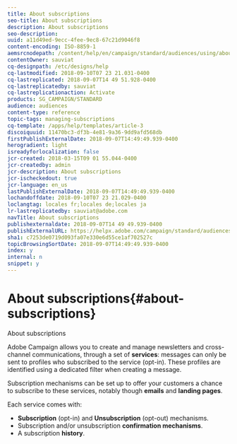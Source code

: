 ```yaml
---
title: About subscriptions
seo-title: About subscriptions
description: About subscriptions
seo-description: 
uuid: a11d49ed-9ecc-4fee-9ec8-67c21d9046f8
content-encoding: ISO-8859-1
aemsrcnodepath: /content/help/en/campaign/standard/audiences/using/about-subscriptions
contentOwner: sauviat
cq-designpath: /etc/designs/help
cq-lastmodified: 2018-09-10T07 23 21.031-0400
cq-lastreplicated: 2018-09-07T14 49 51.928-0400
cq-lastreplicatedby: sauviat
cq-lastreplicationaction: Activate
products: SG_CAMPAIGN/STANDARD
audience: audiences
content-type: reference
topic-tags: managing-subscriptions
cq-template: /apps/help/templates/article-3
discoiquuid: 11470bc3-df3b-4e81-9a36-9dd9afd568db
firstPublishExternalDate: 2018-09-07T14:49:49.939-0400
herogradient: light
isreadyforlocalization: false
jcr-created: 2018-03-15T09 01 55.044-0400
jcr-createdby: admin
jcr-description: About subscriptions
jcr-ischeckedout: true
jcr-language: en_us
lastPublishExternalDate: 2018-09-07T14:49:49.939-0400
lochandoffdate: 2018-09-10T07 23 21.029-0400
loclangtag: locales fr;locales de;locales ja
lr-lastreplicatedby: sauviat@adobe.com
navTitle: About subscriptions
publishexternaldate: 2018-09-07T14 49 49.939-0400
publishExternalURL: https://helpx.adobe.com/campaign/standard/audiences/using/about-subscriptions.html
sha1: c7253de0719d093fa07e330e6d55ce1af702527c
topicBrowsingSortDate: 2018-09-07T14:49:49.939-0400
index: y
internal: n
snippet: y
---
```


# About subscriptions{#about-subscriptions}

About subscriptions

Adobe Campaign allows you to create and manage newsletters and cross-channel communications, through a set of **services**: messages can only be sent to profiles who subscribed to the service (opt-in). These profiles are identified using a dedicated filter when creating a message.

Subscription mechanisms can be set up to offer your customers a chance to subscribe to these services, notably though **emails** and **landing pages**.

Each service comes with:

* **Subscription** (opt-in) and **Unsubscription** (opt-out) mechanisms.
* Subscription and/or unsubscription **confirmation mechanisms**.
* A subscription **history**.

